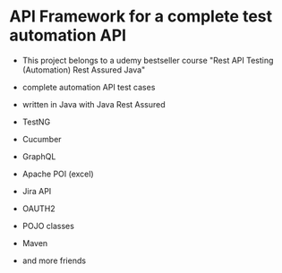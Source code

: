 # API Framework for a complete test automation API 
* This project belongs to a udemy bestseller course "Rest API Testing (Automation) Rest Assured Java" 
* complete automation API test cases

* written in Java with Java Rest Assured  
* TestNG
* Cucumber
* GraphQL
* Apache POI (excel)
* Jira API
* OAUTH2
* POJO classes
* Maven
* and more friends